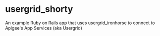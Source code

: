 usergrid_shorty
===============

An example Ruby on Rails app that uses usergrid_ironhorse to connect to Apigee's App Services (aka Usergrid)
